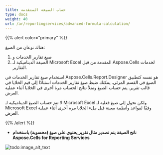 ```yaml
---
title: حساب الصيغة المتقدمة
type: docs
weight: 40
url: /ar/reportingservices/advanced-formula-calculation/
---
```


{{% alert color="primary" %}} 

هناك نوعان من الصيغ: 

1. صيغ تقارير الخدمات و
1. الصيغة الديناميكية لـ Microsoft Excel المقدمة من قبل Aspose.Cells لخدمات التقارير.

استخدام صيغ تقارير الخدمات في Aspose.Cells.Report.Designer هو نفسه كتطبيق الصيغ في القسم المرئي. يمكنك ضبط صيغ تقارير الخدمات استنادًا إلى قيم الخلايا في قالب تقرير. يتم حساب الصيغ وتملأ نتائج الحساب مرة أخرى في الخلايا أثناء عملية العرض.

لا تتم حساب الصيغ الديناميكية لـ Microsoft Excel ولكن تحول إلى صيغ فعلية لـ Microsoft Excel وفقًا لقواعد وأنظمة معينة قبل ملء الخلايا مرة أخرى أثناء عملية العرض.

{{% /alert %}} 
- **ناتج الصيغة**
**يتم تصدير مثال تقرير يحتوي على صيغ (محسوبة) باستخدام Aspose.Cells for Reporting Services** 

![todo:image_alt_text](advanced-formula-calculation_1.png)
